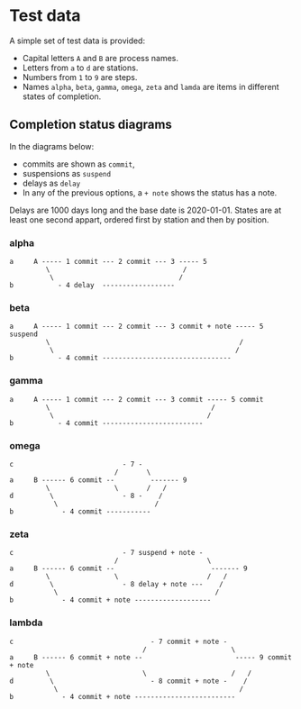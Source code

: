 # Test data
A simple set of test data is provided:

* Capital letters `A` and `B` are process names.
* Letters from `a` to `d` are stations.
* Numbers from `1` to `9` are steps.
* Names `alpha`, `beta`, `gamma`, `omega`, `zeta` and `lamda` are items in
  different states of completion.

## Completion status diagrams
In the diagrams below:

* commits are shown as `commit`,
* suspensions as `suspend`
* delays as `delay`
* In any of the previous options, a `+ note` shows the status has a note.

Delays are 1000 days long and the base date is 2020-01-01. States are at least
one second appart, ordered first by station and then by position.

### alpha
```
a     A ----- 1 commit --- 2 commit --- 3 ----- 5
         \                                 /
          \                               /
b           - 4 delay  ------------------
```

### beta
```
a     A ----- 1 commit --- 2 commit --- 3 commit + note ----- 5 suspend
         \                                               /
          \                                             /
b           - 4 commit --------------------------------
```

### gamma
```
a     A ----- 1 commit --- 2 commit --- 3 commit ----- 5 commit
         \                                        /
          \                                      /
b           - 4 commit -------------------------
```

### omega
```
c                           - 7 -
                          /       \
a     B ------ 6 commit --         ------- 9
         \                \       /   /
d         \                 - 8 -    /
           \                        /
b            - 4 commit -----------
```

### zeta
```
c                           - 7 suspend + note -
                          /                      \
a     B ------ 6 commit --                        ------- 9
         \                \                      /   /
d         \                 - 8 delay + note ---    /
           \                                       /
b            - 4 commit + note -------------------
```

### lambda
```
c                                  - 7 commit + note -
                                 /                     \
a     B ------ 6 commit + note --                       ----- 9 commit + note
         \                       \                     /   /
d         \                        - 8 commit + note -    /
           \                                             /
b            - 4 commit + note -------------------------
```

